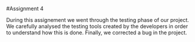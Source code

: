 #Assignment 4

During this assignement we went through the testing phase of our project. We carefully analysed the testing tools created
by the developers in order to understand how this is done. Finally, we corrected a bug in the project.
